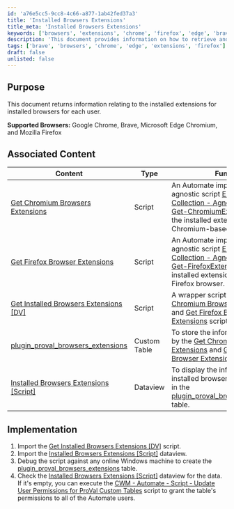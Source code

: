 ```yaml
---
id: 'a76e5cc5-9cc8-4c66-a877-1ab42fed37a3'
title: 'Installed Browsers Extensions'
title_meta: 'Installed Browsers Extensions'
keywords: ['browsers', 'extensions', 'chrome', 'firefox', 'edge', 'brave', 'user']
description: 'This document provides information on how to retrieve and manage the installed extensions for various browsers including Google Chrome, Brave, Microsoft Edge Chromium, and Mozilla Firefox. It outlines the associated content, implementation steps, and best practices for utilizing the provided scripts and data views.'
tags: ['brave', 'browsers', 'chrome', 'edge', 'extensions', 'firefox']
draft: false
unlisted: false
---
```


## Purpose

This document returns information relating to the installed extensions for installed browsers for each user.

**Supported Browsers:** Google Chrome, Brave, Microsoft Edge Chromium, and Mozilla Firefox

## Associated Content

| Content                                                                                  | Type         | Function                                                                                                                                                                                                 |
|------------------------------------------------------------------------------------------|--------------|----------------------------------------------------------------------------------------------------------------------------------------------------------------------------------------------------------|
| [Get Chromium Browsers Extensions](<../cwa/scripts/Get Chromium Browsers Extensions.md>)     | Script       | An Automate implementation of the agnostic script [EPM - Data Collection - Agnostic - Script - Get-ChromiumExtensions](<../powershell/Get-ChromiumExtensions.md>) to fetch the installed extensions for the Chromium-based browsers.                |
| [Get Firefox Browser Extensions](<../cwa/scripts/Get Firefox Browser Extensions.md>)       | Script       | An Automate implementation of the agnostic script [EPM - Data Collection - Agnostic - Script - Get-FirefoxExtensions](<../powershell/Get-FirefoxExtensions.md>) to fetch the installed extensions for the Mozilla Firefox browser.                  |
| [Get Installed Browsers Extensions [DV]](<../cwa/scripts/Get Installed Browsers Extensions DV.md>) | Script       | A wrapper script to execute the [Get Chromium Browsers Extensions](<../cwa/scripts/Get Chromium Browsers Extensions.md>) and [Get Firefox Browser Extensions](<../cwa/scripts/Get Firefox Browser Extensions.md>) scripts.                                        |
| [plugin_proval_browsers_extensions](<../cwa/tables/Plugin_ProVal_Browsers_Extensions.md>)    | Custom Table | To store the information gathered by the [Get Chromium Browsers Extensions](<../cwa/scripts/Get Chromium Browsers Extensions.md>) and [Get Firefox Browser Extensions](<../cwa/scripts/Get Firefox Browser Extensions.md>) scripts.                                   |
| [Installed Browsers Extensions [Script]](<../cwa/dataviews/Installed Browsers Extensions Script.md>) | Dataview     | To display the information on installed browser extensions stored in the [plugin_proval_browsers_extensions](<../cwa/tables/Plugin_ProVal_Browsers_Extensions.md>) table.                                                                                       |

## Implementation

1. Import the [Get Installed Browsers Extensions [DV]](<../cwa/scripts/Get Installed Browsers Extensions DV.md>) script.
2. Import the [Installed Browsers Extensions [Script]](<../cwa/dataviews/Installed Browsers Extensions Script.md>) dataview.
3. Debug the script against any online Windows machine to create the [plugin_proval_browsers_extensions](<../cwa/tables/Plugin_ProVal_Browsers_Extensions.md>) table.
4. Check the [Installed Browsers Extensions [Script]](<../cwa/dataviews/Installed Browsers Extensions Script.md>) dataview for the data. If it's empty, you can execute the [CWM - Automate - Script - Update User Permissions for ProVal Custom Tables](<../cwa/scripts/MySQL - Permission - Set Custom Table Permissions.md>) script to grant the table's permissions to all of the Automate users.
